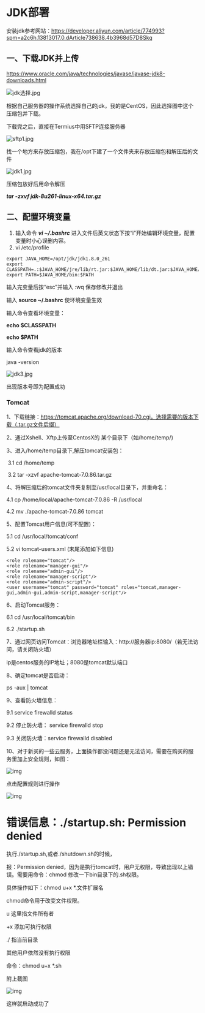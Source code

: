 # JDK部署

安装jdk参考网站：https://developer.aliyun.com/article/774993?spm=a2c6h.13813017.0.dArticle738638.4b3968d57D8Skq

## 一、下载JDK并上传

https://www.oracle.com/java/technologies/javase/javase-jdk8-downloads.html

![jdk选择.jpg](https://cdn.nlark.com/yuque/0/2020/jpeg/2645003/1601613354644-36f2f138-c767-49bb-a7ea-64163a499a80.jpeg)

根据自己服务器的操作系统选择自己的jdk，我的是CentOS，因此选择图中这个压缩包并下载。





下载完之后，直接在Termius中用SFTP连接服务器

![sftp1.jpg](https://cdn.nlark.com/yuque/0/2020/jpeg/2645003/1601613948974-df79b3f0-555f-4d37-baed-1717eeb47bac.jpeg)

找一个地方来存放压缩包，我在/opt下建了一个文件夹来存放压缩包和解压后的文件

![jdk1.jpg](https://cdn.nlark.com/yuque/0/2020/jpeg/2645003/1601614215727-5c27d00c-e1a8-4df6-9fb6-003ff50b6d4f.jpeg)

压缩包放好后用命令解压



 ***tar  -zxvf  jdk-8u261-linux-x64.tar.gz*** 



## 二、配置环境变量



1.  输入命令  ***vi ~/.bashrc***  进入文件后英文状态下按“i”开始编辑环境变量，配置变量时小心误删内容。
2.  vi /etc/profile

```
export JAVA_HOME=/opt/jdk/jdk1.8.0_261
export CLASSPATH=.:$JAVA_HOME/jre/lib/rt.jar:$JAVA_HOME/lib/dt.jar:$JAVA_HOME/lib/tools.jar
export PATH=$JAVA_HOME/bin:$PATH
```



输入完变量后按“esc”并输入 :wq 保存修改并退出

输入   **source ~/.bashrc**  使环境变量生效 

输入命令查看环境变量：

**echo $CLASSPATH**

**echo $PATH**

输入命令查看jdk的版本

 java -version

![jdk3.jpg](https://cdn.nlark.com/yuque/0/2020/jpeg/2645003/1601615047132-311f801c-1801-4603-bc2a-231657f66225.jpeg)

出现版本号即为配置成功



### Tomcat



1、下载链接：https://tomcat.apache.org/download-70.cgi，选择需要的版本下载（.tar.gz文件后缀）

2、通过Xshell、Xftp上传至CentosX的 某个目录下（如/home/temp/)

3、进入/home/temp目录下,解压tomcat安装包：

​    3.1 cd /home/temp

​    3.2 tar -xzvf apache-tomcat-7.0.86.tar.gz

4、将解压缩后的tomcat文件夹复制至/usr/local目录下，并重命名：

  4.1 cp /home/local/apache-tomcat-7.0.86 -R /usr/local 

  4.2 mv ./apache-tomcat-7.0.86 tomcat 

5、配置Tomcat用户信息(可不配置)：

  5.1  cd /usr/local/tomcat/conf

  5.2  vi tomcat-users.xml (末尾添加如下信息)　

```
<role rolename="tomcat"/>
<role rolename="manager-gui"/>
<role rolename="admin-gui"/>
<role rolename="manager-script"/>
<role rolename="admin-script"/>
<user username="tomcat" password="tomcat" roles="tomcat,manager-gui,admin-gui,admin-script,manager-script"/>
```


6、启动Tomcat服务：

  6.1  cd /usr/local/tomcat/bin

  6.2  ./startup.sh

7、通过网页访问Tomcat：浏览器地址栏输入：http://服务器ip:8080/（若无法访问，请关闭防火墙）

  ip是centos服务的IP地址；8080是tomcat默认端口

8、确定tomcat是否启动：

  ps -aux | tomcat

9、查看防火墙信息：

  9.1  service firewalld status

  9.2  停止防火墙： service firewalld stop

  9.3  关闭防火墙：service firewalld disabled

10、对于新买的一些云服务，上面操作都没问题还是无法访问，需要在购买的服务里加上安全规则，如图：

![img](https://img2018.cnblogs.com/blog/761230/201810/761230-20181017111150822-1025134987.png)

点击配置规则进行操作

![img](https://img2018.cnblogs.com/blog/761230/201810/761230-20181017111051994-1850670044.png)

 

# 错误信息：./startup.sh: Permission denied

执行./startup.sh,或者./shutdown.sh的时候，

报：Permission denied，因为是执行tomcat时，用户无权限，导致出现以上错误。需要用命令：chmod 修改一下bin目录下的.sh权限。

具体操作如下：chmod u+x *.文件扩展名

chmod命令用于改变文件权限。

u 这里指文件所有者

+x 添加可执行权限

./ 指当前目录

其他用户依然没有执行权限

命令：chmod u+x *.sh

附上截图

![img](https://img2018.cnblogs.com/blog/1312588/201904/1312588-20190430100022055-277877409.png)

这样就启动成功了

